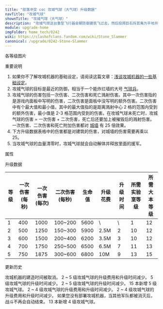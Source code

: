 ```yaml
---
title: "部落冲突 coc 攻城气球（大气球）升级数据"
navTitle: "攻城气球"
shownTitle: "攻城气球（大气球）"
description: "攻城气球这台重型飞行器会朝防御建筑飞过去，然后投掷巨石将其夷为平地并造成地震效果。法术对攻城气球无效。"
module: upgrade-home
imgFolder: home_tech/0242
wiki: https://clashofclans.fandom.com/wiki/Stone_Slammer
canonical: /upgrade/0242-Stone-Slammer
---
```


<UnitInfo :folder="$frontmatter.imgFolder" imgSrc="Stone_Slammer.png" :imgAlt="$frontmatter.navTitle" :description="$frontmatter.description" />

<SmallTitle>各等级图片</SmallTitle>

<Panel>
    <UnitImgGroup :folder="$frontmatter.imgFolder">
        <UnitImg imgTitle="1 级" imgSrc="Stone_Slammer1.png" />
        <UnitImg imgTitle="2 级" imgSrc="Stone_Slammer2.png" />
        <UnitImg imgTitle="3 级" imgSrc="Stone_Slammer3.png" />
        <UnitImg imgTitle="4 级" imgSrc="Stone_Slammer4.png" />
        <UnitImg imgTitle="5 级" imgSrc="Stone_Slammer5.png" />
    </UnitImgGroup>
</Panel>

<SmallTitle>重要说明</SmallTitle>

1. 如果你不了解攻城机器的基础设定，请阅读这篇文章：[浅谈攻城机器的一些基础设定](/p/6912)。
2. 攻城气球的目标是最近的防御，相当于一个能炸烂墙的大号 [气球兵](/upgrade/0005-Balloon)。
3. 攻城气球的伤害包括一次伤害、二次伤害和死亡溅射伤害。其中一次伤害指的是游戏内面板中写明的伤害，二次伤害是面板中没写明的额外伤害。二次伤害中有个最大值和最小值，其中的最大值指的是距离溅射中心 2 格的范围内受到的额外伤害，最小值是 2-3 格范围内受到的伤害。在攻城气球未死亡时，攻城气球的伤害 = 一次伤害 + 二次伤害，死亡后还要加上被摧毁后的溅射伤害。一次伤害、二次伤害和死亡附加伤害都对 [城墙](/upgrade/0300-Walls) 有 25 倍效果。
4. 下方升级数据表格中的伤害都是对建筑的伤害，对城墙的伤害需要再乘以 25。
5. 当攻城气球的血量清零时，攻城气球就会自动解体并释放里面的援军。

<SmallTitle>属性</SmallTitle>

<UnitProperties>
    <UnitProperty pKey="攻击方式" pValue="寻找防御建筑攻击" />
    <UnitProperty pKey="攻击偏好" pValue="防御建筑" />
    <UnitProperty pKey="伤害加成" pValue="对墙 25 倍伤害" />
    <UnitProperty pKey="伤害类型" pValue="范围伤害" />
    <UnitProperty pKey="伤害半径" pValue="3 格" />
    <UnitProperty pKey="攻击的目标" pValue="仅地面目标" />
    <UnitProperty pKey="移动速度" pValue="2 格/秒" />
    <UnitProperty pKey="攻击速度" pValue="2.5 秒/次" />
    <UnitProperty pKey="首次进攻时机" pValue="到达目标后 2.25 秒" />
    <UnitProperty pKey="死亡附加伤害" pValue="500" />
    <UnitProperty pKey="死亡伤害半径" pValue="3 格" />
    <UnitProperty pKey="死亡伤害延迟" pValue="0.416 秒" />
    <UnitProperty pKey="所需攻城机器工坊等级" pValue="3" />
    <UnitProperty pKey="所需大本等级" pValue="12" />
    <UnitProperty pKey="建造时间" pValue="无" trainingSystem="2025" />
    <UnitProperty pKey="捐赠费用" pValue="15,15,45000,Elixir" :isDonationCost="true" />
</UnitProperties>

<SmallTitle>升级数据</SmallTitle>

<script setup>
const tableExtraInfo = [
    {
        "column": 5,
        "type": "cost",
        "gpClass": "research",
        "icon": "Elixir"
    },
    {
        "column": 6,
        "type": "time",
        "gpClass": "research"
    }
];
</script>

<UnitTable :tableExtraInfo="tableExtraInfo">

| 等级 |一次伤害<br>(每秒)|一次伤害<br>(每次)|二次伤害<br>(每秒)| 生命值 | 升级花费|  升级时间  |所需<br>实验室等级|所需<br>大本等级|
| ---- |       ----      |       ----      |      ----      |  ----  |  ----  |    ---    |       ----      |      ----     |
|   1  |       400       |       1000      |     100~200    |  5600  |    \   |     \     |         1       |       12      |
|   2  |       500       |       1250      |     150~300    |  5900  |  2.5M  |     2     |        10       |       12      |
|   3  |       600       |       1500      |     200~400    |  6200  |  3.5M  |     3     |        10       |       12      |
|   4  |       700       |       1750      |     250~500    |  6500  |  6.5M  |     7     |        11       |       13      |
|   5  |       750       |       1875      |     300~600    |  6800  |   10M  |     9     |        13       |       15      |
</UnitTable>

<SmallTitle>更新历史</SmallTitle>

<Timeline>
    <TimelineItem date="2025/03/27">
        <TimelineRow>攻城机器的建造时间被取消。</TimelineRow>
    </TimelineItem>
    <TimelineItem date="2024/11/25">
        <TimelineRow>2 ~ 5 级攻城气球的升级费用和升级时间减少。</TimelineRow>
    </TimelineItem>
    <TimelineItem date="2024/06/18">
        <TimelineRow>5 级攻城气球的升级时间减少。</TimelineRow>
    </TimelineItem>
    <TimelineItem date="2023/12/12">
        <TimelineRow>2 ~ 5 级攻城气球的升级时间减少。</TimelineRow>
    </TimelineItem>
    <TimelineItem date="2023/06/12">
        <TimelineRow>15 本新增 5 级攻城气球。</TimelineRow>
        <TimelineRow>2 ~ 4 级攻城气球的升级费用和升级时间减少。</TimelineRow>
    </TimelineItem>
    <TimelineItem date="2022/10/10">
        <TimelineRow>2 ~ 4 级攻城气球的升级费用和升级时间减少。</TimelineRow>
    </TimelineItem>
    <TimelineItem date="2020/10/12">
        <TimelineRow>如果您没有部署攻城机器，当其他军队都被消灭后，战斗不再会自动结束。</TimelineRow>
    </TimelineItem>
    <TimelineItem date="2020/06/22">
        <TimelineRow>13 本新增 4 级攻城气球。</TimelineRow>
    </TimelineItem>
    <TimelineItem :historyBottom="true" />
</Timeline>